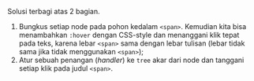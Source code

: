 Solusi terbagi atas 2 bagian.

1. Bungkus setiap node pada pohon kedalam `<span>`. Kemudian kita bisa menambahkan `:hover` dengan CSS-style dan menanggani klik tepat pada teks, karena lebar `<span>` sama dengan lebar tulisan (lebar tidak sama jika tidak menggunakan `<span>`);  
2. Atur sebuah penangan (_handler_) ke `tree` akar dari node dan tanggani setiap klik pada judul `<span>`.
